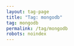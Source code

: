 ```yaml
---
layout: tag-page
title: "Tag: mongodb"
tag: mongodb
permalink: /tag/mongodb
robots: noindex
---
```

